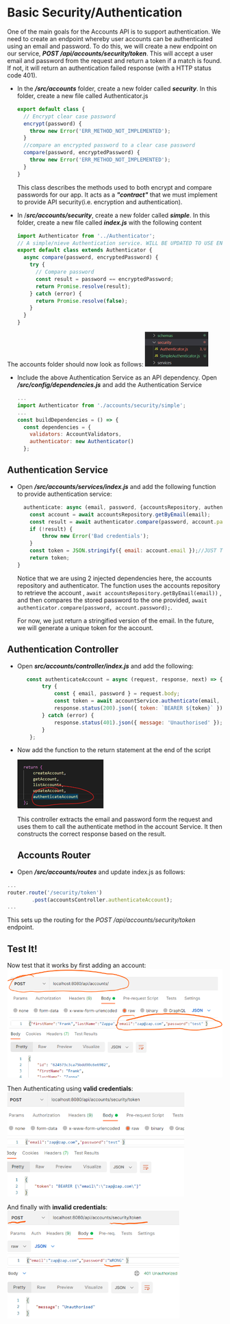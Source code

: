 # Basic Security/Authentication

 One of the main goals for the Accounts API is to support authentication. We need to create an endpoint whereby user accounts can be authenticated using an email and password. To do this, we will create a new endpoint on our service, ***POST /api/accounts/security/token***. This will accept a user email and password from the request and return a token if a match is found. If not, it will return an authentication failed response (with a HTTP status code 401).

+ In the ***/src/accounts*** folder, create a new folder called ***security***. In this folder, create a new file called Authenticator.js

  ~~~javascript
  export default class {
    // Encrypt clear case password
    encrypt(password) {
      throw new Error('ERR_METHOD_NOT_IMPLEMENTED');
    }
    //compare an encrypted password to a clear case password 
    compare(password, encryptedPassword) {
      throw new Error('ERR_METHOD_NOT_IMPLEMENTED');
    }
  }
  ~~~

  This class describes the methods used to both encrypt and compare passwords for our app. It acts as a ***"contract"*** that we must implement to provide API security(i.e. encryption and authentication).

+ In /***src/accounts/security***, create a new folder called ***simple***. In this folder, create a new file called ***index.js*** with the following content

  ~~~javascript
  import Authenticator from '../Authenticator';
  // A simple/nieve Authentication service. WILL BE UPDATED TO USE ENCRYPTION LATER
  export default class extends Authenticator {
    async compare(password, encryptedPassword) {
      try {
        // Compare password
        const result = password == encryptedPassword;
        return Promise.resolve(result);
      } catch (error) {
        return Promise.resolve(false);
      }
    }
  }
  ~~~

The accounts folder should now look as follows:
<img src="./img/image-20230329160752156.png" alt="image-20230329160752156" style="zoom:50%;" />

+ Include the above Authentication Service as an API dependency. Open ***/src/config/dependencies.js*** and add the Authentication Service

  ~~~javascript
  ...
  import Authenticator from './accounts/security/simple';
  ...
  const buildDependencies = () => {
    const dependencies = {
      validators: AccountValidators,
      authenticator: new Authenticator()
    };
  ~~~

  

## Authentication Service

+ Open ***/src/accounts/services/index.js*** and add the following function to provide authentication service:
  ~~~javascript
    authenticate: async (email, password, {accountsRepository, authenticator}) => {
      const account = await accountsRepository.getByEmail(email);
      const result = await authenticator.compare(password, account.password);
      if (!result) {
          throw new Error('Bad credentials');
      }
      const token = JSON.stringify({ email: account.email });//JUST Temporary!!! TODO: make it better
      return token;
  }
  ~~~

  Notice that we are using 2 injected dependencies here, the accounts repository and authenticator. The function uses the accounts repository to retrieve the account , `await accountsRepository.getByEmail(email))` , and then compares the stored password to the one provided, `await authenticator.compare(password, account.password);`.

  For now, we just return a stringified version of the email. In the future, we will generate a unique token for the account. 

## Authentication Controller



+ Open ***src/accounts/controller/index.js*** and add the following:

  ~~~javascript
     const authenticateAccount = async (request, response, next) => {
          try {
              const { email, password } = request.body;
              const token = await accountService.authenticate(email, password, dependencies);
              response.status(200).json({ token: `BEARER ${token}` });
          } catch (error) {
              response.status(401).json({ message: 'Unauthorised' });
          }
      };
  ~~~

+ Now add the function to the return statement at the end of the script

  

  <img src="./img/image-20230329161447128.png" alt="image-20230329161447128" style="zoom:50%;" />

  This controller extracts the email and password form the request and uses them to call the authenticate method in the account Service. It then constructs the correct response based on the result. 

  ## Accounts Router

+ Open ***/src/accounts/routes*** and update index.js as follows:

~~~javascript
...
router.route('/security/token')
        .post(accountsController.authenticateAccount);
...
~~~

This sets up the routing for the *POST /api/accounts/security/token* endpoint. 

## Test It!

Now test that it works by first adding an account:
<img src="./img/image-20220331102716508.png" alt="image-20220331102716508" style="zoom: 67%;" />



Then Authenticating using **valid credentials**:
<img src="./img/image-20220331102843472.png" alt="image-20220331102843472" style="zoom:67%;" />



And finally with **invalid credentials**:
<img src="./img/image-20220331103118370.png" alt="image-20220331103118370" style="zoom:67%;" />

~~~javascript
~~~





